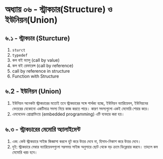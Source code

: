 # অধ্যায় ০৬ - স্ট্রাকচার(Structure) ও ইউনিয়ন(Union)

## ৬.১ - স্ট্রাকচার (Sturcture)
1. `sturct` 
2. `typedef`
3. কল বাই ভ্যালু (call by value)
4. কল বাই রেফারেন্স (call by reference)
5. call by reference in structure
6. Function with Structure

## ৬.2 - ইউনিয়ন (Union)
1. ইউনিয়ন অনেকটা স্ট্রাকচারের মতোই তবে স্ট্রাকচারের সঙ্গে পার্থক্য হচ্ছে, ইউনিয়ন ভ্যারিয়েবল, ইউনিয়নের ভেতরের যেকোনো একটিমাত্র সদস্য নিয়ে কাজ করতে পারে। কারণ সদস্যগুলো একই মেমোরি শেয়ার করে।
2. এমবেডেড প্রোগ্রামিংয়ে (embedded programming) এটি ব্যবহার করা হয়।

## ৬.৩ - স্ট্রাকচারের মেমোরি অ্যালাইমেন্ট
1. এক: কেউ স্ট্রাকচারে সাইজ জিজ্ঞাসা করলে হুট করে উত্তর দেবে না, হিসাব-নিকাশ করে উত্তর দেবে।
2. দুই: স্ট্রাকচারে মেম্বার ভ্যারিয়েবলগুলো সরসময় সাইজ অনুসারে ছোট থেকে বড় ক্রমে ডিক্লেয়ার করবে। তাহলে কম মেমোরি খরচ হবে।